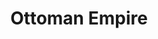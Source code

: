 ---
title: Ottoman Empire
layout: post
description: summary
menu: nav/world/nations.html
image: 
tags: [Nations]
---